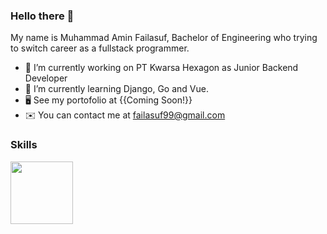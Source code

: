 ### Hello there 👋

My name is Muhammad Amin Failasuf, Bachelor of Engineering who trying to switch career as a fullstack programmer.

- 🔭 I’m currently working on PT Kwarsa Hexagon as Junior Backend Developer
- 🌱 I’m currently learning Django, Go and Vue.
- 🖥️ See my portofolio at {{Coming Soon!}}
- ✉️ You can contact me at failasuf99@gmail.com

### Skills

<a href="https://go.dev/doc/" target="blank"><img align="center" src="https://go.dev/" height="100" /></a>

<!--
**amienism/amienism** is a ✨ _special_ ✨ repository because its `README.md` (this file) appears on your GitHub profile.

Here are some ideas to get you started:

- 🔭 I’m currently working on ...
- 🌱 I’m currently learning ...
- 👯 I’m looking to collaborate on ...
- 🤔 I’m looking for help with ...
- 💬 Ask me about ...
- 📫 How to reach me: ...
- 😄 Pronouns: ...
- ⚡ Fun fact: ...
-->
